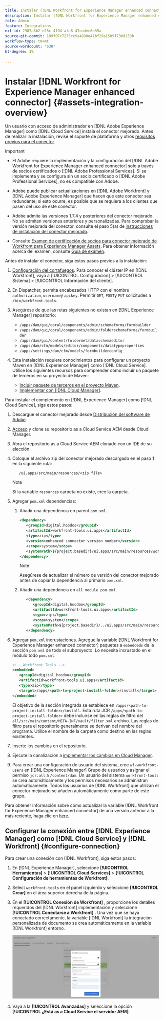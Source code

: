 ```yaml
---
title: Instalar [!DNL Workfront for Experience Manager enhanced connector]
description: Instalar [!DNL Workfront for Experience Manager enhanced connector]
role: Admin
feature: Integrations
exl-id: 2907a3b2-e28c-4194-afa8-47eadec6e39a
source-git-commit: 109f07c7273cc9a4890e41bf29a1509f738d130b
workflow-type: tm+mt
source-wordcount: '630'
ht-degree: 1%

---
```


# Instalar [!DNL Workfront for Experience Manager enhanced connector] {#assets-integration-overview}

Un usuario con acceso de administrador en [!DNL Adobe Experience Manager] como [!DNL Cloud Service] instala el conector mejorado. Antes de realizar la instalación, revise el soporte de plataforma y otros [requisitos previos para el conector](https://one.workfront.com/s/csh?context=2467&amp;pubname=the-new-workfront-experience).

>[!IMPORTANT]
>
>* El Adobe requiere la implementación y la configuración del [!DNL Adobe Workfront for Experience Manager enhanced connector] solo a través de socios certificados o [!DNL Adobe Professional Services]. Si se implementa y se configura sin un socio certificado o [!DNL Adobe Professional Services], no es compatible con Adobe.
>
>* Adobe puede publicar actualizaciones en [!DNL Adobe Workfront] y [!DNL Adobe Experience Manager] que hacen que este conector sea redundante; si esto ocurre, es posible que se requiera a los clientes que pasen del uso de este conector.
>
>* Adobe admite las versiones 1.7.4 y posteriores del conector mejorado. No se admiten versiones anteriores y personalizadas. Para comprobar la versión mejorada del conector, consulte el paso 5(a) de [instrucciones de instalación del conector mejorado](workfront-connector-install.md).
>
>* Consulte [Examen de certificación de socios para conector mejorado de Workfront para Experience Manager Assets](https://solutionpartners.adobe.com/solution-partners/home/applications/experience_cloud/workfront/journey/dev_core.html). Para obtener información acerca del examen, consulte [Guía de examen](https://express.adobe.com/page/Tc7Mq6zLbPFy8/).


Antes de instalar el conector, siga estos pasos previos a la instalación:

1. [Configuración del cortafuegos](https://one.workfront.com/s/document-item?bundleId=the-new-workfront-experience&amp;topicId=Content%2FAdministration_and_Setup%2FGet_started-WF_administration%2Fconfigure-your-firewall.html). Para conocer el clúster IP en [!DNL Workfront], vaya a [!UICONTROL Configuración] > [!UICONTROL Sistema] > [!UICONTROL Información del cliente].

1. En Dispatcher, permita encabezados HTTP con el nombre `authorization`, `username`y `apikey`. Permitir `GET`, `POST`y `PUT` solicitudes a `/bin/workfront-tools`.

1. Asegúrese de que las rutas siguientes no existan en [!DNL Experience Manager] repositorio:

   * `/apps/dam/gui/coral/components/admin/schemaforms/formbuilder`
   * `/apps/dam/gui/coral/components/admin/folderschemaforms/formbuilder`
   * `/apps/dam/gui/content/foldermetadataschemaeditor`
   * `/apps/dam/cfm/models/editor/components/datatypeproperties`
   * `/apps/settings/dam/cfm/models/formbuilderconfig`

1. Esta instalación requiere conocimientos para configurar un proyecto Maven en [!DNL Experience Manager] como [!DNL Cloud Service]. Utilice los siguientes recursos para comprender cómo incluir un paquete de terceros en su proyecto de Maven:

   * [Incluir paquete de terceros en el proyecto Maven](https://experienceleague.adobe.com/docs/experience-manager-cloud-service/implementing/deploying/overview.html#including-third-party).
   * [Implementar con [!DNL Cloud Manager]](https://experienceleague.adobe.com/docs/experience-manager-cloud-service/implementing/using-cloud-manager/deploy-code.html?lang=es).

Para instalar el complemento en [!DNL Experience Manager] como [!DNL Cloud Service], siga estos pasos:

1. Descargue el conector mejorado desde [Distribución del software de Adobe](https://experience.adobe.com/#/downloads/content/software-distribution/en/aemcloud.html?package=/content/software-distribution/en/details.html/content/dam/aemcloud/public/workfront-tools.ui.apps.zip).

1. [Acceso](https://experienceleague.adobe.com/docs/experience-manager-cloud-service/content/implementing/using-cloud-manager/managing-code/accessing-repos.html?lang=en) y clone su repositorio as a Cloud Service AEM desde Cloud Manager.

1. Abra el repositorio as a Cloud Service AEM clonado con un IDE de su elección.

1. Coloque el archivo zip del conector mejorado descargado en el paso 1 en la siguiente ruta:

   ```TXT
      /ui.apps/src/main/resources/<zip file>
   ```

   >[!NOTE]
   >
   >Si la variable `resources` carpeta no existe, cree la carpeta.


1. Agregar `pom.xml` dependencias:

   1. Añadir una dependencia en parent `pom.xml`.

      ```XML
      <dependency>
         <groupId>digital.hoodoo</groupId>
         <artifactId>workfront-tools.ui.apps</artifactId>
         <type>zip</type>
         <version>enhanced connector version number</version>
         <scope>system</scope>
         <systemPath>${project.basedir}/ui.apps/src/main/resources/workfront-tools.ui.apps.zip</systemPath>
      </dependency>
      ```

      >[!NOTE]
      >
      >Asegúrese de actualizar el número de versión del conector mejorado antes de copiar la dependencia al primario `pom.xml`.

   1. Añadir una dependencia en `all module pom.xml`.

      ```XML
         <dependency>
            <groupId>digital.hoodoo</groupId>
            <artifactId>workfront-tools.ui.apps</artifactId>
            <type>zip</type>
            <scope>system</scope>
            <systemPath>${project.basedir}/../ui.apps/src/main/resources/workfront-tools.ui.apps.zip</systemPath>
         </dependency>
      ```


1. Agregar `pom.xml` incrustaciones. Agregue la variable [!DNL Workfront for Experience Manager enhanced connector] paquetes a `embeddeds` de la sección `pom.xml` de todo el subproyecto. Lo necesita incrustado en el módulo todo `pom.xml`.

   ```XML
   <!-- Workfront Tools -->
   <embedded>
      <groupId>digital.hoodoo</groupId>
      <artifactId>workfront-tools.ui.apps</artifactId>
      <type>zip</type>
      <target>/apps/<path-to-project-install-folder>/install</target>
   </embedded>
   ```

   El objetivo de la sección integrada se establece en `/apps/<path-to-project-install-folder>/install`. Esta ruta JCR `/apps/<path-to-project-install-folder>` debe incluirse en las reglas de filtro del `all/src/main/content/META-INF/vault/filter.xml` archivo. Las reglas de filtro para el repositorio generalmente se derivan del nombre del programa. Utilice el nombre de la carpeta como destino en las reglas existentes.

1. Inserte los cambios en el repositorio.

1. Ejecute la canalización a [implementar los cambios en Cloud Manager](https://experienceleague.adobe.com/docs/experience-manager-cloud-service/content/implementing/using-cloud-manager/deploy-code.html).

1. Para crear una configuración de usuario del sistema, cree `wf-workfront-users` en [!DNL Experience Manager] Grupo de usuarios y asignar el permiso `jcr:all` a `/content/dam`. Un usuario del sistema `workfront-tools` se crea automáticamente y los permisos necesarios se administran automáticamente. Todos los usuarios de [!DNL Workfront] que utilizan el conector mejorado se añaden automáticamente como parte de este grupo.

Para obtener información sobre cómo actualizar la variable [!DNL Workfront for Experience Manager enhanced connector] de una versión anterior a la más reciente, haga clic en [here](update-workfront-enhanced-connector.md).

## Configurar la conexión entre [!DNL Experience Manager] como [!DNL Cloud Service] y [!DNL Workfront] {#configure-connection}

Para crear una conexión con [!DNL Workfront], siga estos pasos:

1. En [!DNL Experience Manager], seleccione **[!UICONTROL Herramientas]** > **[!UICONTROL Cloud Services]** > **[!UICONTROL Configuración de herramientas de Workfront]**.

1. Select `workfront-tools` en el panel izquierdo y seleccione **[!UICONTROL Crear]** en el área superior derecha de la página.

1. En el **[!UICONTROL Conexión de Workfront]** , proporcione los detalles requeridos del [!DNL Workfront] implementación y seleccione **[!UICONTROL Conectarse a Workfront]** . Una vez que se haya conectado correctamente, la variable [!DNL Workfront] la integración personalizada de documento se crea automáticamente en la variable [!DNL Workfront] entorno.

   ![Connect [!DNL Experience Manager] y [!DNL Workfront]](/help/assets/assets/wf-connection-config.png)

1. Vaya a la **[!UICONTROL Avanzadas]** y seleccione la opción **[!UICONTROL ¿Está as a Cloud Service el servidor AEM]**.
